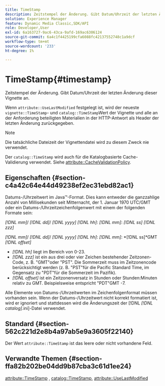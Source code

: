 ```yaml
---
title: TimeStamp
description: Zeitstempel der Änderung. Gibt Datum/Uhrzeit der letzten Änderung dieser Vignette an.
solution: Experience Manager
feature: Dynamic Media Classic,SDK/API
role: Developer,User
exl-id: 6a163727-9ac6-43ca-9afd-169ac6306124
source-git-commit: 6a4c1f4425199cfa6088fc42137552748c1a9dcf
workflow-type: tm+mt
source-wordcount: '233'
ht-degree: 1%

---
```


# TimeStamp{#timestamp}

Zeitstempel der Änderung. Gibt Datum/Uhrzeit der letzten Änderung dieser Vignette an.

Wenn `attribute::UseLastModified` festgelegt ist, wird der neueste `vignette::TimeStamp`- und `catalog::TimeStamp`Wert der Vignette und alle an der Anforderung beteiligten Materialien in der HTTP-Antwort als Header der letzten Änderung zurückgegeben.

>[!NOTE]
>
>Die tatsächliche Dateizeit der Vignettendatei wird zu diesem Zweck nie verwendet.

Der `catalog::TimeStamp` wird auch für die Katalogbasierte Cache-Validierung verwendet. Siehe [attribute::CacheValidationPolicy](/help/aem-is-ir-api/ir-api/material-cat/image-rendering-api-ref/c-ir-material-catalog/c-ir-attributes-reference/r-ir-cachevalidationpolicy.md).

## Eigenschaften {#section-c4a42c64e44d49238ef2ec31ebd82ac1}

Datums-/Uhrzeitwert im Java™-Format. Dies kann entweder die ganzzahlige Anzahl von Millisekunden seit Mitternacht, der 1. Januar 1970 UTC/GMT oder ein Datums-/Uhrzeitzeichenfolgenwert mit einem der folgenden Formate sein:

*[!DNL mm]*/ *[!DNL dd]*/ *[!DNL yyyy]* *[!DNL hh]*: *[!DNL mm]*: *[!DNL ss]* *[!DNL zzz]*

*[!DNL mm]*/ *[!DNL dd]*/ *[!DNL yyyy]* *[!DNL hh]*: *[!DNL mm]*: *[!DNL ss]*GMT *[!DNL offset]*

* *[!DNL hh]* liegt im Bereich von 0-23.
* *[!DNL zzz]* ist ein aus drei oder vier Zeichen bestehender Zeitzonen-Code, z. B. &quot;GMT&quot;oder &quot;PST&quot;. Die Sommerzeit muss im Zeitzonencode berücksichtigt werden (z. B. &quot;PST&quot;für die Pacific Standard Time, im Gegensatz zu &quot;PDT&quot;für die Sommerzeit im Pazifik).
* *[!DNL offset]* ist ein Zeitzonenversatz in Stunden oder Stunden:Minuten relativ zu GMT. Beispielsweise entspricht &quot;PDT&quot;GMT -7.

Alle Elemente von Datums-/Uhrzeitwerten im Zeichenfolgenformat müssen vorhanden sein. Wenn der Datums-/Uhrzeitwert nicht korrekt formatiert ist, wird er ignoriert und stattdessen wird die Änderungszeit der [!DNL *[!DNL catalog]*.ini]-Datei verwendet.

## Standard {#section-562c221d2e8b4a97ab5e9a3605f22140}

Der Wert `attribute::TimeStamp` ist das leere oder nicht vorhandene Feld.

## Verwandte Themen {#section-ffa82b202be04dd9b87cba3c61d1ee24}

[attribute::TimeStamp](../../../../../ir-api/material-cat/image-rendering-api-ref/c-ir-material-catalog/c-ir-attributes-reference/r-ir-timestamp.md#reference-8373ad4ee03d4e4b9a8fc96cf42b3181) , [catalog::TimeStamp](../../../../../ir-api/material-cat/image-rendering-api-ref/c-ir-material-catalog/c-ir-material-data-reference/r-ir-timestamp-dataref.md#reference-6daf7973dc4f4b4e9e8165756db7c319), [attribute::UseLastModified](../../../../../ir-api/material-cat/image-rendering-api-ref/c-ir-material-catalog/c-ir-attributes-reference/r-ir-uselastmodified.md#reference-d2ab628c9e004fedbd38324866dbca1d)
